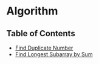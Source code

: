 # Algorithm

## Table of Contents
  - [Find Duplicate Number](https://github.com/tnguyenminh/algorithm/blob/master/findDuplicate.py)
  - [Find Longest Subarray by Sum](https://github.com/tnguyenminh/algorithm/blob/master/findLongestSubarrayBySum.py)
